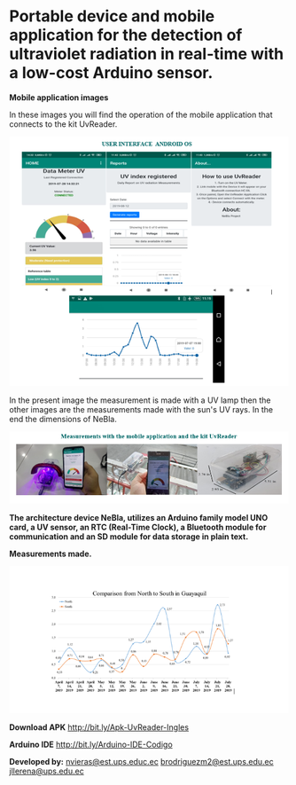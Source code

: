 # **Portable device and mobile application for the detection of ultraviolet radiation in real-time with a low-cost Arduino sensor.**
   
**Mobile application images**

In these images you will find the operation of the mobile application that connects to the kit UvReader.

![](https://github.com/nebelfvs/NeBla/blob/master/Interface-UvReader.PNG)

In the present image the measurement is made with a UV lamp then the other images are the measurements made with the sun's UV rays. In the end the dimensions of NeBla.

![](https://github.com/nebelfvs/NeBla/blob/master/Kit-UvReader-NeBla.PNG)

**The architecture device NeBla, utilizes an Arduino family model UNO card, a UV sensor, an RTC (Real-Time Clock), a Bluetooth module for communication and an SD module for data storage in plain text.**


**Measurements made.**

![](https://github.com/nebelfvs/NeBla/blob/master/comparacion-norte-sur.PNG)



**Download APK**
http://bit.ly/Apk-UvReader-Ingles

**Arduino IDE**
http://bit.ly/Arduino-IDE-Codigo

**Developed by:** nvieras@est.ups.educ.ec brodriguezm2@est.ups.edu.ec jllerena@ups.edu.ec
